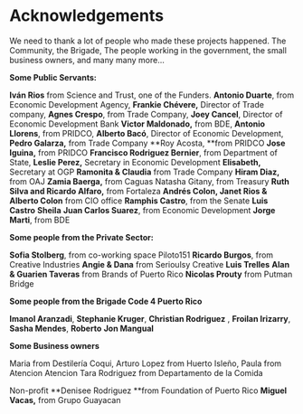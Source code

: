 # Acknowledgements

We need to thank a lot of people who made these projects happened.
The Community, the Brigade, The people working in the government, the small business owners, and many many more...

**Some Public Servants:**

**Iván Rios** from Science and Trust, one of the Funders.
**Antonio Duarte**, from Economic Development Agency,
**Frankie Chévere,** Director of Trade company,
**Agnes Crespo**, from Trade Company,
**Joey Cancel**, Director of Economic Development Bank
**Victor Maldonado,** from BDE,
**Antonio Llorens**, from PRIDCO,
**Alberto Bacó**, Director of Economic Development,
**Pedro Galarza,** from Trade Company
**Roy Acosta, **from PRIDCO
**Jose Iguina,** from PRIDCO
**Francisco Rodriguez Bernier**, from Department of State,
**Leslie Perez,** Secretary in Economic Development
**Elisabeth,** Secretary at OGP
**Ramonita & Claudia** from Trade Company
**Hiram Diaz,** from OAJ
**Zamia Baerga,** from Caguas
Natasha Gitany, from Treasury
**Ruth Silva and Ricardo Alfaro,** from Fortaleza
**Andrés Colon, Janet Rios & Alberto Colon** from CIO office
**Ramphis Castro**, from the Senate
**Luis Castro**
**Sheila**
**Juan Carlos Suarez**, from Economic Development
**Jorge Marti**, from BDE


**Some people from the Private Sector:**

**Sofia Stolberg**, from co-working space Piloto151
**Ricardo Burgos**, from Creative Industries
**Angie & Dana** from Serioulsy Creative
**Luis Trelles**
**Alan & Guarien Taveras** from Brands of Puerto Rico
**Nicolas Prouty** from Putman Bridge

**Some people from the Brigade Code 4 Puerto Rico**

**Imanol Aranzadi**,
**Stephanie Kruger**,
**Christian Rodriguez** ,
**Froilan Irizarry**,
**Sasha Mendes**,
**Roberto**
**Jon Mangual**

**Some Business owners**

Maria from Destilería Coqui,
Arturo Lopez from Huerto Isleño,
Paula from Atencion Atencion
Tara Rodriguez from Departamento de la Comida




Non-profit
**Denisee Rodriguez **from Foundation of Puerto Rico
**Miguel Vacas,** from Grupo Guayacan




